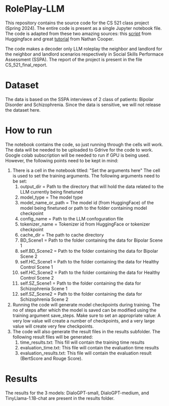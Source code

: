 # RolePlay-LLM
This repository contains the source code for the CS 521 class project (Spring 2024). The entire code is present as a single Jupyter notebook file. The code is adapted from these two amazing sources: this [script](https://github.com/huggingface/transformers/blob/master/examples/language-modeling/run_language_modeling.py) from Huggingface and great [tutorial](https://nathancooper.io/i-am-a-nerd/chatbot/deep-learning/gpt2/2020/05/12/chatbot-part-1.html) from Nathan Cooper. 

The code makes a decoder only LLM roleplay the neighbor and landlord for the neighbor and landlord scenarios respectively in Social Skills Performace Assessment (SSPA). The report of the project is present in the file CS_521_final_report.

# Dataset
The data is based on the SSPA interviews of 2 class of patients: Bipolar Disorder and Schizophrenia. Since the data is sensitive, we will not release the dataset here.

# How to run
The notebook contains the code, so just running through the cells will work. The data will be needed to be uploaded to Gdrive for the code to work. Google colab subscription will be needed to run if GPU is being used. However, the following points need to be kept in mind:
1. There is a cell in the notebook titled: "Set the arguments here" The cell is used to set the training arguments. The following arguments need to be set:
   1. output_dir = Path to the directory that will hold the data related to the LLM currently being finetuned
   2. model_type = The model type
   3. model_name_or_path = The model id (from HuggingFace) of the model being finetuned or path to the folder containing model checkpoint
   4. config_name = Path to the LLM confoguration file
   5. tokenizer_name = Tokenizer id from HuggingFace or tokenizer checkpoint
   6. cache_dir = The path to cache directory
   7. BD_Scene1 = Path to the folder containing the data for Bipolar Scene 1
   8. self.BD_Scene2 = Path to the folder containing the data for Bipolar Scene 2
   9. self.HC_Scene1 = Path to the folder containing the data for Healthy Control Scene 1
   10. self.HC_Scene2 = Path to the folder containing the data for Healthy Control Scene 2
   11. self.SZ_Scene1 = Path to the folder containing the data for Schizophrenia Scene 1
   12. self.SZ_Scene2 = Path to the folder containing the data for Schizophrenia Scene 2
2. Running the code will generate model checkpoints during training. The no of steps after which the model is saved can be modified using the training argument save_steps. Make sure to set an appropriate value: A very low value will create a number of checkpoints, and a very large value will create very few checkpoints.
3. The code will also generate the result files in the results subfolder. The following result files will be generated:
   1. time_results.txt: This fill will contain the training time results
   2. evaluation_time.txt: This file will contain the evaluation time results
   3. evaluation_results.txt: This file will contain the evaluation result (BertScore and Rouge Score).
  
# Results
The results for the 3 models: DialoGPT-small, DialoGPT-medium, and TinyLlama-1.1B-chat are present in the results folder.

